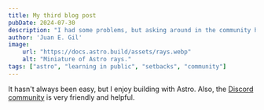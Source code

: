 ```yaml
---
title: My third blog post
pubDate: 2024-07-30
description: "I had some problems, but asking around in the community helped me a lot."
author: 'Juan E. Gil'
image:
    url: "https://docs.astro.build/assets/rays.webp"
    alt: "Miniature of Astro rays."
tags: ["astro", "learning in public", "setbacks", "community"]
---
```

It hasn't always been easy, but I enjoy building with Astro. Also, the [Discord community](https://astro.build/chat) is very friendly and helpful.
